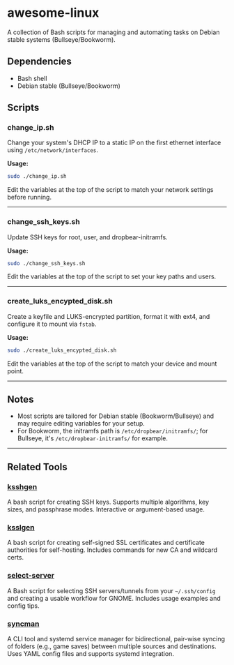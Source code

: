 # awesome-linux

A collection of Bash scripts for managing and automating tasks on Debian stable systems (Bullseye/Bookworm).

## Dependencies
- Bash shell
- Debian stable (Bullseye/Bookworm)

## Scripts

### change_ip.sh
Change your system's DHCP IP to a static IP on the first ethernet interface using `/etc/network/interfaces`.

**Usage:**
```bash
sudo ./change_ip.sh
```
Edit the variables at the top of the script to match your network settings before running.

---

### change_ssh_keys.sh
Update SSH keys for root, user, and dropbear-initramfs.

**Usage:**
```bash
sudo ./change_ssh_keys.sh
```
Edit the variables at the top of the script to set your key paths and users.

---

### create_luks_encypted_disk.sh
Create a keyfile and LUKS-encrypted partition, format it with ext4, and configure it to mount via `fstab`.

**Usage:**
```bash
sudo ./create_luks_encypted_disk.sh
```
Edit the variables at the top of the script to match your device and mount point.

---

## Notes
- Most scripts are tailored for Debian stable (Bookworm/Bullseye) and may require editing variables for your setup.
- For Bookworm, the initramfs path is `/etc/dropbear/initramfs/`; for Bullseye, it's `/etc/dropbear-initramfs/` for example.

---

## Related Tools

### [ksshgen](./ksshgen/README.md)
A bash script for creating SSH keys. Supports multiple algorithms, key sizes, and passphrase modes. Interactive or argument-based usage.

### [ksslgen](./ksslgen/README.md)
A bash script for creating self-signed SSL certificates and certificate authorities for self-hosting. Includes commands for new CA and wildcard certs.

### [select-server](./select-server/README.md)
A Bash script for selecting SSH servers/tunnels from your `~/.ssh/config` and creating a usable workflow for GNOME. Includes usage examples and config tips.

### [syncman](./syncman/README.md)
A CLI tool and systemd service manager for bidirectional, pair-wise syncing of folders (e.g., game saves) between multiple sources and destinations. Uses YAML config files and supports systemd integration.
